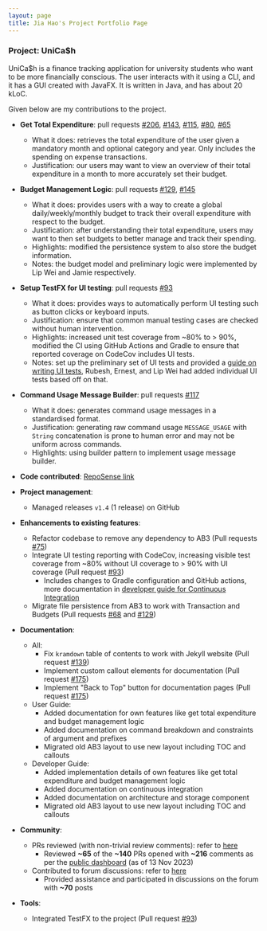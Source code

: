 ```yaml
---
layout: page
title: Jia Hao's Project Portfolio Page
---
```


### Project: UniCa$h 

UniCa$h is a finance tracking application for university students who want to be more financially conscious. 
The user interacts with it using a CLI, and it has a GUI created with JavaFX. It is written in Java, and has about 20 kLoC.

Given below are my contributions to the project.

* **Get Total Expenditure**: pull requests [\#206](https://github.com/AY2324S1-CS2103-T16-3/tp/pull/206), [\#143](https://github.com/AY2324S1-CS2103-T16-3/tp/pull/143), [\#115](https://github.com/AY2324S1-CS2103-T16-3/tp/pull/115), [\#80](https://github.com/AY2324S1-CS2103-T16-3/tp/pull/80), [\#65](https://github.com/AY2324S1-CS2103-T16-3/tp/pull/65)
  * What it does: retrieves the total expenditure of the user given a mandatory month and optional category and year. Only includes the spending on expense transactions.
  * Justification: our users may want to view an overview of their total expenditure in a month to more accurately set their budget.
* **Budget Management Logic**: pull requests [\#129](https://github.com/AY2324S1-CS2103-T16-3/tp/pull/129), [\#145](https://github.com/AY2324S1-CS2103-T16-3/tp/pull/145)
  * What it does: provides users with a way to create a global daily/weekly/monthly budget to track their overall expenditure with respect to the budget.
  * Justification: after understanding their total expenditure, users may want to then set budgets to better manage and track their spending.
  * Highlights: modified the persistence system to also store the budget information.
  * Notes: the budget model and preliminary logic were implemented by Lip Wei and Jamie respectively.
* **Setup TestFX for UI testing**: pull requests [\#93](https://github.com/AY2324S1-CS2103-T16-3/tp/pull/93)
  * What it does: provides ways to automatically perform UI testing such as button clicks or keyboard inputs.
  * Justification: ensure that common manual testing cases are checked without human intervention.
  * Highlights: increased unit test coverage from ~80% to > 90%, modified the CI using GitHub Actions and Gradle to ensure that reported coverage on CodeCov includes UI tests.
  * Notes: set up the preliminary set of UI tests and provided a [guide on writing UI tests](../DeveloperGuide.html#ui-testing), Rubesh, Ernest, and Lip Wei had added individual UI tests based off on that.
* **Command Usage Message Builder**: pull requests [\#117](https://github.com/AY2324S1-CS2103-T16-3/tp/pull/117)
  * What it does: generates command usage messages in a standardised format.
  * Justification: generating raw command usage `MESSAGE_USAGE` with `String` concatenation is prone to human error and may not be uniform across commands.
  * Highlights: using builder pattern to implement usage message builder.

* **Code contributed**: [RepoSense link](https://nus-cs2103-ay2324s1.github.io/tp-dashboard/?search=t16-3&sort=groupTitle&sortWithin=title&timeframe=commit&mergegroup=&groupSelect=groupByRepos&breakdown=true&checkedFileTypes=docs~functional-code~test-code&since=2023-09-22&tabOpen=true&tabType=authorship&tabAuthor=woojiahao&tabRepo=AY2324S1-CS2103-T16-3%2Ftp%5Bmaster%5D&authorshipIsMergeGroup=false&authorshipFileTypes=docs~functional-code~test-code&authorshipIsBinaryFileTypeChecked=false&authorshipIsIgnoredFilesChecked=false)

* **Project management**:
  * Managed releases `v1.4` (1 release) on GitHub

* **Enhancements to existing features**:
  * Refactor codebase to remove any dependency to AB3 (Pull requests [#75](https://github.com/AY2324S1-CS2103-T16-3/tp/pull/75))
  * Integrate UI testing reporting with CodeCov, increasing visible test coverage from ~80% without UI coverage to > 90% with UI coverage (Pull request [\#93](https://github.com/AY2324S1-CS2103-T16-3/tp/pull/93))
    * Includes changes to Gradle configuration and GitHub actions, more documentation in [developer guide for Continuous Integration](../DeveloperGuide.html#continuous-integration-ci)
  * Migrate file persistence from AB3 to work with Transaction and Budgets (Pull requests [\#68](https://github.com/AY2324S1-CS2103-T16-3/tp/pull/68) and [\#129](https://github.com/AY2324S1-CS2103-T16-3/tp/pull/129))

* **Documentation**:
  * All:
    * Fix `kramdown` table of contents to work with Jekyll website (Pull request [\#139](https://github.com/AY2324S1-CS2103-T16-3/tp/pull/139))
    * Implement custom callout elements for documentation (Pull request [\#175](https://github.com/AY2324S1-CS2103-T16-3/tp/pull/175))
    * Implement "Back to Top" button for documentation pages (Pull request [\#175](https://github.com/AY2324S1-CS2103-T16-3/tp/pull/175))
  * User Guide:
    * Added documentation for own features like get total expenditure and budget management logic
    * Added documentation on command breakdown and constraints of argument and prefixes
    * Migrated old AB3 layout to use new layout including TOC and callouts
  * Developer Guide:
    * Added implementation details of own features like get total expenditure and budget management logic
    * Added documentation on continuous integration
    * Added documentation on architecture and storage component
    * Migrated old AB3 layout to use new layout including TOC and callouts

* **Community**:
  * PRs reviewed (with non-trivial review comments): refer to [here](https://github.com/AY2324S1-CS2103-T16-3/tp/pulls?q=is%3Apr+reviewed-by%3Awoojiahao)
    * Reviewed **~65** of the **~140** PRs opened with **~216** comments as per the [public dashboard](https://nus-cs2103-ay2324s1.github.io/dashboards/contents/tp-comments.html) (as of 13 Nov 2023)
  * Contributed to forum discussions: refer to [here](https://nus-cs2103-ay2324s1.github.io/dashboards/contents/forum-activities.html) 
    * Provided assistance and participated in discussions on the forum with **~70** posts

* **Tools**:
  * Integrated TestFX to the project (Pull request [\#93](https://github.com/AY2324S1-CS2103-T16-3/tp/pull/93))
